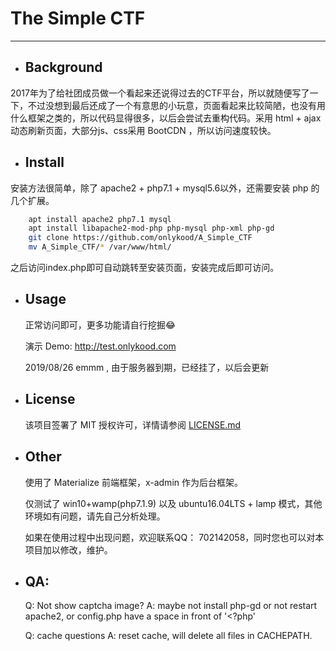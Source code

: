 # The Simple CTF

---

* ## Background

2017年为了给社团成员做一个看起来还说得过去的CTF平台，所以就随便写了一下，不过没想到最后还成了一个有意思的小玩意，页面看起来比较简陋，也没有用什么框架之类的，所以代码显得很多，以后会尝试去重构代码。采用 html + ajax 动态刷新页面，大部分js、css采用 BootCDN ，所以访问速度较快。

* ## Install

安装方法很简单，除了 apache2 + php7.1 + mysql5.6以外，还需要安装 php 的几个扩展。

```bash
    apt install apache2 php7.1 mysql
    apt install libapache2-mod-php php-mysql php-xml php-gd
    git clone https://github.com/onlykood/A_Simple_CTF
    mv A_Simple_CTF/* /var/www/html/
```

之后访问index.php即可自动跳转至安装页面，安装完成后即可访问。

* ## Usage

    正常访问即可，更多功能请自行挖掘😂

    演示 Demo: <http://test.onlykood.com>

    2019/08/26
    emmm , 由于服务器到期，已经挂了，以后会更新

* ## License

    该项目签署了 MIT 授权许可，详情请参阅 [LICENSE.md](https://github.com/onlykood/A_Simple_CTF/master/LICENSE)

* ## Other

    使用了 Materialize 前端框架，x-admin 作为后台框架。

    仅测试了 win10+wamp(php7.1.9) 以及 ubuntu16.04LTS + lamp 模式，其他环境如有问题，请先自己分析处理。

    如果在使用过程中出现问题，欢迎联系QQ： 702142058，同时您也可以对本项目加以修改，维护。

* ## QA:
    Q: Not show captcha image?
    A: maybe not install php-gd or not restart apache2, or config.php have a space in front of '<?php'

    Q: cache questions
    A: reset cache, will delete all files in CACHEPATH.